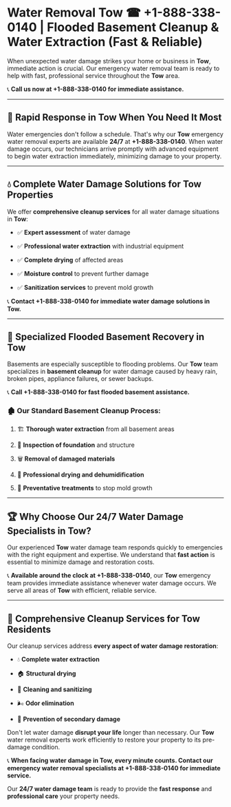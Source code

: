 # Water Removal Tow ☎ +1-888-338-0140 | Flooded Basement Cleanup & Water Extraction (Fast & Reliable)

When unexpected water damage strikes your home or business in **Tow**, immediate action is crucial. Our emergency water removal team is ready to help with fast, professional service throughout the **Tow** area. 

📞 **Call us now at +1-888-338-0140 for immediate assistance.**
---
## 🚀 Rapid Response in Tow When You Need It Most
Water emergencies don't follow a schedule. That's why our **Tow** emergency water removal experts are available **24/7** at **+1-888-338-0140**. When water damage occurs, our technicians arrive promptly with advanced equipment to begin water extraction immediately, minimizing damage to your property.
---
## 💧 Complete Water Damage Solutions for Tow Properties
We offer **comprehensive cleanup services** for all water damage situations in **Tow**:
- ✅ **Expert assessment** of water damage  
- ✅ **Professional water extraction** with industrial equipment  
- ✅ **Complete drying** of affected areas  
- ✅ **Moisture control** to prevent further damage  
- ✅ **Sanitization services** to prevent mold growth  
📞 **Contact +1-888-338-0140 for immediate water damage solutions in Tow.**
---
## 🌊 Specialized Flooded Basement Recovery in Tow
Basements are especially susceptible to flooding problems. Our **Tow** team specializes in **basement cleanup** for water damage caused by heavy rain, broken pipes, appliance failures, or sewer backups. 
📞 **Call +1-888-338-0140 for fast flooded basement assistance.**
### 🏚️ Our Standard Basement Cleanup Process:
1. 🏗️ **Thorough water extraction** from all basement areas  
2. 🔎 **Inspection of foundation** and structure  
3. 🗑️ **Removal of damaged materials**  
4. 💨 **Professional drying and dehumidification**  
5. 🚫 **Preventative treatments** to stop mold growth  
---
## 🏆 Why Choose Our 24/7 Water Damage Specialists in Tow?
Our experienced **Tow** water damage team responds quickly to emergencies with the right equipment and expertise. We understand that **fast action** is essential to minimize damage and restoration costs.
📞 **Available around the clock at +1-888-338-0140**, our **Tow** emergency team provides immediate assistance whenever water damage occurs. We serve all areas of **Tow** with efficient, reliable service.
---
## 🧹 Comprehensive Cleanup Services for Tow Residents
Our cleanup services address **every aspect of water damage restoration**:
- 💧 **Complete water extraction**  
- 🏠 **Structural drying**  
- 🧼 **Cleaning and sanitizing**  
- 🌬️ **Odor elimination**  
- 🚫 **Prevention of secondary damage**  
Don't let water damage **disrupt your life** longer than necessary. Our **Tow** water removal experts work efficiently to restore your property to its pre-damage condition.
📞 **When facing water damage in Tow, every minute counts. Contact our emergency water removal specialists at +1-888-338-0140 for immediate service.**
Our **24/7 water damage team** is ready to provide the **fast response** and **professional care** your property needs.
